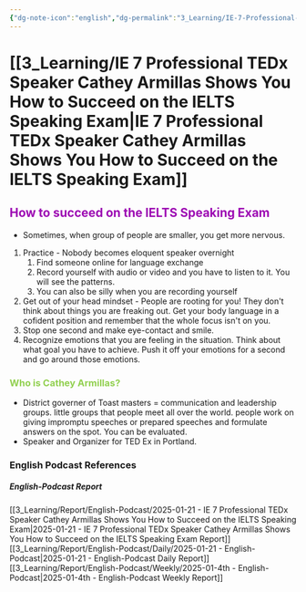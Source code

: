 ```yaml
---
{"dg-note-icon":"english","dg-permalink":"3_Learning/IE-7-Professional-TEDx-Speaker-Cathey-Armillas-Shows-You-How-to-Succeed-on-the-IELTS-Speaking-Exam","created-date":"2025-01-21 5:49:04 pm","date":"2025-01-21","type":"english-podcast","tags":["podcast","english","flashcards"],"aliases":null,"cssclasses":null,"podcastName":"IELTS Energy English 7+","name":"IE 7 Professional TEDx Speaker Cathey Armillas Shows You How to Succeed on the IELTS Speaking Exam","url":"https://www.allearsenglish.com/category/ielts/","image":"https://megaphone.imgix.net/podcasts/34c9c678-6b54-11ed-8fd6-c7d6d8f1f6e7/image/IELTS_ENERGY_ARTWORK.jpg?ixlib=rails-4.3.1&max-w=3000&max-h=3000&fit=crop&auto=format,compress","guest":"Cathey Armillas","dg-publish":true,"permalink":"/3_Learning/IE-7-Professional-TEDx-Speaker-Cathey-Armillas-Shows-You-How-to-Succeed-on-the-IELTS-Speaking-Exam/","dgPassFrontmatter":true,"noteIcon":"english"}
---
```



# [[3_Learning/IE 7 Professional TEDx Speaker Cathey Armillas Shows You How to Succeed on the IELTS Speaking Exam\|IE 7 Professional TEDx Speaker Cathey Armillas Shows You How to Succeed on the IELTS Speaking Exam]] 
## <font color="#9d0ab3">How to succeed on the IELTS Speaking Exam</font>
- Sometimes, when group of people are smaller, you get more nervous. 
1. Practice - Nobody becomes eloquent speaker overnight
	1. Find someone online for language exchange
	2. Record yourself with audio or video and you have to listen to it. You will see the patterns.
	3. You can also be silly when you are recording yourself
2. Get out of your head mindset - People are rooting for you! They don't think about things you are freaking out. Get your body language in a cofident position and remember that the whole focus isn't on you. 
3. Stop one second and make eye-contact and smile.
4. Recognize emotions that you are feeling in the situation. Think about what goal you have to achieve. Push it off your emotions for a second and go around those emotions.
### <font color="#92d050">Who is Cathey Armillas?</font>
- District governer of Toast masters = communication and leadership groups. little groups that people meet all over the world. people work on giving impromptu speeches or prepared speeches and formulate answers on the spot. You can be evaluated.
- Speaker and Organizer for TED Ex in Portland. 




















### English Podcast References
##### English-Podcast Report
[[3_Learning/Report/English-Podcast/2025-01-21 - IE 7 Professional TEDx Speaker Cathey Armillas Shows You How to Succeed on the IELTS Speaking Exam\|2025-01-21 - IE 7 Professional TEDx Speaker Cathey Armillas Shows You How to Succeed on the IELTS Speaking Exam Report]]
[[3_Learning/Report/English-Podcast/Daily/2025-01-21 - English-Podcast\|2025-01-21 - English-Podcast Daily Report]]
[[3_Learning/Report/English-Podcast/Weekly/2025-01-4th - English-Podcast\|2025-01-4th - English-Podcast Weekly Report]]







